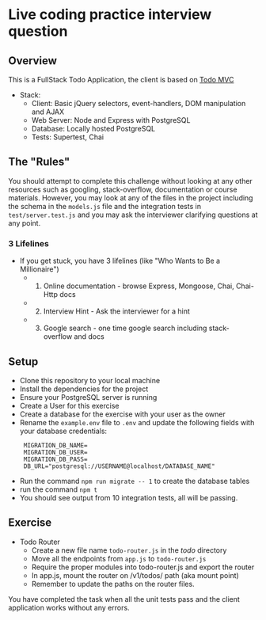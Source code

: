 Live coding practice interview question
=======================================

## Overview

This is a FullStack Todo Application, the client is based on [Todo MVC](http://todomvc.com/)

- Stack:
  - Client: Basic jQuery selectors, event-handlers, DOM manipulation and AJAX
  - Web Server: Node and Express with PostgreSQL 
  - Database: Locally hosted PostgreSQL 
  - Tests: Supertest, Chai

## The "Rules"

You should attempt to complete this challenge without looking at any other resources such as googling, stack-overflow, documentation or course materials. However, you may look at any of the files in the project including the schema in the `models.js` file and the integration tests in `test/server.test.js` and you may ask the interviewer clarifying questions at any point.

### 3 Lifelines

- If you get stuck, you have 3 lifelines (like "Who Wants to Be a Millionaire")
  - 1) Online documentation - browse Express, Mongoose, Chai, Chai-Http docs
  - 2) Interview Hint - Ask the interviewer for a hint
  - 3) Google search - one time google search including stack-overflow and docs

## Setup
- Clone this repository to your local machine
- Install the dependencies for the project
- Ensure your PostgreSQL server is running
- Create a User for this exercise
- Create a database for the exercise with your user as the owner
- Rename the `example.env` file to `.env` and update the following fields with your database credentials:
  ```
   MIGRATION_DB_NAME=
   MIGRATION_DB_USER=
   MIGRATION_DB_PASS=
   DB_URL="postgresql://USERNAME@localhost/DATABASE_NAME"
  ```
- Run the command `npm run migrate -- 1` to create the database tables
- run the command `npm t`
- You should see output from 10 integration tests, all will be passing.

## Exercise

- Todo Router
  - Create a new file name `todo-router.js` in the *todo* directory
  - Move all the endpoints from `app.js` to `todo-router.js`
  - Require the proper modules into todo-router.js and export the router
  - In app.js, mount the router on /v1/todos/ path (aka mount point)
  - Remember to update the paths on the router files.

You have completed the task when all the unit tests pass and the client application works without any errors.

